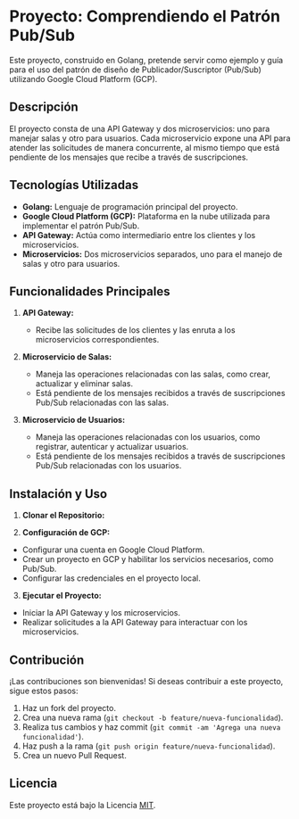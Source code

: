 # Proyecto: Comprendiendo el Patrón Pub/Sub

Este proyecto, construido en Golang, pretende servir como ejemplo y guía para el uso del patrón de diseño de Publicador/Suscriptor (Pub/Sub) utilizando Google Cloud Platform (GCP).

## Descripción

El proyecto consta de una API Gateway y dos microservicios: uno para manejar salas y otro para usuarios. Cada microservicio expone una API para atender las solicitudes de manera concurrente, al mismo tiempo que está pendiente de los mensajes que recibe a través de suscripciones.

## Tecnologías Utilizadas

- **Golang:** Lenguaje de programación principal del proyecto.
- **Google Cloud Platform (GCP):** Plataforma en la nube utilizada para implementar el patrón Pub/Sub.
- **API Gateway:** Actúa como intermediario entre los clientes y los microservicios.
- **Microservicios:** Dos microservicios separados, uno para el manejo de salas y otro para usuarios.

## Funcionalidades Principales

1. **API Gateway:**
   - Recibe las solicitudes de los clientes y las enruta a los microservicios correspondientes.

2. **Microservicio de Salas:**
   - Maneja las operaciones relacionadas con las salas, como crear, actualizar y eliminar salas.
   - Está pendiente de los mensajes recibidos a través de suscripciones Pub/Sub relacionadas con las salas.

3. **Microservicio de Usuarios:**
   - Maneja las operaciones relacionadas con los usuarios, como registrar, autenticar y actualizar usuarios.
   - Está pendiente de los mensajes recibidos a través de suscripciones Pub/Sub relacionadas con los usuarios.

## Instalación y Uso

1. **Clonar el Repositorio:**

2. **Configuración de GCP:**
- Configurar una cuenta en Google Cloud Platform.
- Crear un proyecto en GCP y habilitar los servicios necesarios, como Pub/Sub.
- Configurar las credenciales en el proyecto local.

3. **Ejecutar el Proyecto:**
- Iniciar la API Gateway y los microservicios.
- Realizar solicitudes a la API Gateway para interactuar con los microservicios.

## Contribución

¡Las contribuciones son bienvenidas! Si deseas contribuir a este proyecto, sigue estos pasos:

1. Haz un fork del proyecto.
2. Crea una nueva rama (`git checkout -b feature/nueva-funcionalidad`).
3. Realiza tus cambios y haz commit (`git commit -am 'Agrega una nueva funcionalidad'`).
4. Haz push a la rama (`git push origin feature/nueva-funcionalidad`).
5. Crea un nuevo Pull Request.

## Licencia

Este proyecto está bajo la Licencia [MIT](https://opensource.org/licenses/MIT).
